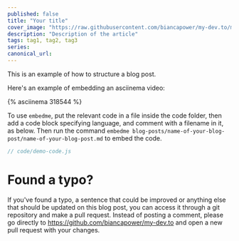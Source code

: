 ```yaml
---
published: false
title: "Your title"
cover_image: "https://raw.githubusercontent.com/biancapower/my-dev.to/master/blog-posts/NAME-OF-YOUR-BLOG-POST/assets/cover.png"
description: "Description of the article"
tags: tag1, tag2, tag3
series:
canonical_url:
---
```


This is an example of how to structure a blog post.

Here's an example of embedding an asciinema video:

{% asciinema 318544 %}

To use `embedme`, put the relevant code in a file inside the code folder, then add a code block specifying language, and comment with a filename in it, as below. Then run the command `embedme blog-posts/name-of-your-blog-post/name-of-your-blog-post.md` to embed the code.

```js
// code/demo-code.js
```

# Found a typo?

If you've found a typo, a sentence that could be improved or anything else that should be updated on this blog post, you can access it through a git repository and make a pull request. Instead of posting a comment, please go directly to https://github.com/biancapower/my-dev.to and open a new pull request with your changes.
